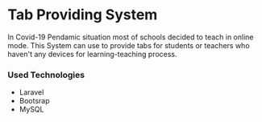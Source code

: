 <h1>Tab Providing System</h1>

<p>In Covid-19 Pendamic situation most of schools decided to teach in online mode. This System can use to provide tabs for students or teachers who haven't any devices for learning-teaching process.</p>

<h3>Used Technologies</h3>

<ul>
    <li>Laravel</li>
    <li>Bootsrap</li>
    <li>MySQL</li>
</ul>
